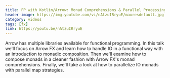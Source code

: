 ```yaml
---
title: FP with Kotlin/Arrow: Monad Comprehensions & Parallel Processing
header-image: https://img.youtube.com/vi/nAtzuIRryuE/maxresdefault.jpg
category: videos
tags: [fx]
link: https://youtu.be/nAtzuIRryuE
---
```

Arrow has multiple libraries available for functional programming. In this talk we'll focus on Arrow FX and learn how to handle IO in a functional way with an introduction to monadic composition. Then we'll examine how to compose monads in a cleaner fashion with Arrow FX's monad comprehensions. Finally, we'll take a look at how to parallelize IO monads with parallel map strategies.
